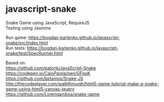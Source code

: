 # javascript-snake
Snake Game using JavaScript, RequireJS  
Testing using Jasmine  

Run game: https://bogdan-karlenko.github.io/javascript-snake/src/index.html  
Run tests: https://bogdan-karlenko.github.io/javascript-snake/test/SpecRunner.html   

Based on:   
https://github.com/patorjk/JavaScript-Snake  
https://codepen.io/CaioPaiola/pen/GFpuK  
https://github.com/betamos/Snake-JS  
http://thecodeplayer.com/walkthrough/html5-game-tutorial-make-a-snake-game-using-html5-canvas-jquery  
https://github.com/Lorengamboa/snake-game  
